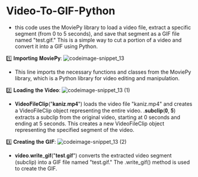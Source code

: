 # Video-To-GIF-Python
 - this code uses the MoviePy library to load a video file, extract a specific segment (from 0 to 5 seconds), and save that segment as a GIF file named "test.gif." This is a simple way to cut a portion of a video and convert it into a GIF using Python.


1️⃣ 𝐈𝐦𝐩𝐨𝐫𝐭𝐢𝐧𝐠 𝐌𝐨𝐯𝐢𝐞𝐏𝐲:
![codeimage-snippet_13](https://github.com/kaniz-codes/Video-To-GIF-Python/assets/138873297/2e63ce0f-f1c5-4f92-bc31-9829c16d933e)
- This line imports the necessary functions and classes from the MoviePy library, which is a Python library for video editing and manipulation.

2️⃣ 𝐋𝐨𝐚𝐝𝐢𝐧𝐠 𝐭𝐡𝐞 𝐕𝐢𝐝𝐞𝐨:
![codeimage-snippet_13 (1)](https://github.com/kaniz-codes/Video-To-GIF-Python/assets/138873297/8fa849a8-c985-468a-b4c4-610b5a8e465a)
- 𝐕𝐢𝐝𝐞𝐨𝐅𝐢𝐥𝐞𝐂𝐥𝐢𝐩("𝐤𝐚𝐧𝐢𝐳.𝐦𝐩𝟒") loads the video file "kaniz.mp4" and creates a VideoFileClip object representing the entire video.
.𝐬𝐮𝐛𝐜𝐥𝐢𝐩(𝟎, 𝟓) extracts a subclip from the original video, starting at 0 seconds and ending at 5 seconds. This creates a new VideoFileClip object representing the specified segment of the video.

3️⃣ 𝐂𝐫𝐞𝐚𝐭𝐢𝐧𝐠 𝐭𝐡𝐞 𝐆𝐈𝐅:
![codeimage-snippet_13 (2)](https://github.com/kaniz-codes/Video-To-GIF-Python/assets/138873297/8c198f68-e6a3-4630-aa49-77d67a539c45)
- 𝐯𝐢𝐝𝐞𝐨.𝐰𝐫𝐢𝐭𝐞_𝐠𝐢𝐟("𝐭𝐞𝐬𝐭.𝐠𝐢𝐟") converts the extracted video segment (subclip) into a GIF file named "test.gif." The .write_gif() method is used to create the GIF.

